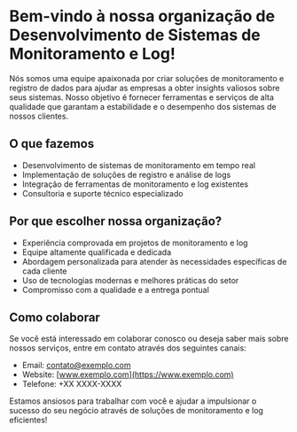 # Bem-vindo à nossa organização de Desenvolvimento de Sistemas de Monitoramento e Log!

Nós somos uma equipe apaixonada por criar soluções de monitoramento e registro de dados para ajudar as empresas a obter insights valiosos sobre seus sistemas. Nosso objetivo é fornecer ferramentas e serviços de alta qualidade que garantam a estabilidade e o desempenho dos sistemas de nossos clientes.

## O que fazemos

- Desenvolvimento de sistemas de monitoramento em tempo real
- Implementação de soluções de registro e análise de logs
- Integração de ferramentas de monitoramento e log existentes
- Consultoria e suporte técnico especializado

## Por que escolher nossa organização?

- Experiência comprovada em projetos de monitoramento e log
- Equipe altamente qualificada e dedicada
- Abordagem personalizada para atender às necessidades específicas de cada cliente
- Uso de tecnologias modernas e melhores práticas do setor
- Compromisso com a qualidade e a entrega pontual

## Como colaborar

Se você está interessado em colaborar conosco ou deseja saber mais sobre nossos serviços, entre em contato através dos seguintes canais:

- Email: [contato@exemplo.com](mailto:contato@exemplo.com)
- Website: [www.exemplo.com](https://www.exemplo.com)
- Telefone: +XX XXXX-XXXX

Estamos ansiosos para trabalhar com você e ajudar a impulsionar o sucesso do seu negócio através de soluções de monitoramento e log eficientes!
